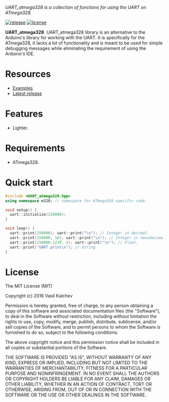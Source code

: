 *UART_atmega328 is a collection of functions for using the UART on ATmega328.*

[![release](https://img.shields.io/badge/release-0.1.0-yellow.svg)](https://github.com/VaSe7u/UART_atmega328/releases)
[![license](https://img.shields.io/github/license/mashape/apistatus.svg?maxAge=2592000)](https://opensource.org/licenses/mit-license.php)


**UART_atmega328**.
UART_atmega328 library is an alternative to the Arduino's library for working with the UART. It is specifically for the ATmega328, it lacks a lot of functionality and is meant to be used for simple debugging messages while eliminating the requirement of using the Arduino's IDE.


Resources
=========
 - [Examples][examples]
 - [Latest release][latest release]


Features
========
 - Lighter.


Requirements
============
 - ATmega328.


Quick start
===========
```c++
#include <UART_atmega328.hpp>
using namespace m328; // namespace for ATmega328 specific code.

void setup() {
  uart::initialize(250000);
}

void loop() {
  uart::print(250000); uart::print("\n"); // Integer in decimal.
  uart::print(250000, 16); uart::print("\n"); // Integer in hexadecimal.
  uart::print(250000.123f, 4); uart::print("\n"); // Float.
  uart::print("UART print\n"); // String.
}

```

License
=======
The MIT License (MIT)

Copyright (c) 2016 Vasil Kalchev

Permission is hereby granted, free of charge, to any person obtaining a copy
of this software and associated documentation files (the "Software"), to deal
in the Software without restriction, including without limitation the rights
to use, copy, modify, merge, publish, distribute, sublicense, and/or sell
copies of the Software, and to permit persons to whom the Software is
furnished to do so, subject to the following conditions:

The above copyright notice and this permission notice shall be included in all
copies or substantial portions of the Software.

THE SOFTWARE IS PROVIDED "AS IS", WITHOUT WARRANTY OF ANY KIND, EXPRESS OR
IMPLIED, INCLUDING BUT NOT LIMITED TO THE WARRANTIES OF MERCHANTABILITY,
FITNESS FOR A PARTICULAR PURPOSE AND NONINFRINGEMENT. IN NO EVENT SHALL THE
AUTHORS OR COPYRIGHT HOLDERS BE LIABLE FOR ANY CLAIM, DAMAGES OR OTHER
LIABILITY, WHETHER IN AN ACTION OF CONTRACT, TORT OR OTHERWISE, ARISING FROM,
OUT OF OR IN CONNECTION WITH THE SOFTWARE OR THE USE OR OTHER DEALINGS IN THE
SOFTWARE.

[examples]: https://github.com/VaSe7u/UART_atmega328/tree/master/examples
[latest release]: https://github.com/VaSe7u/UART_atmega328/releases/latest
